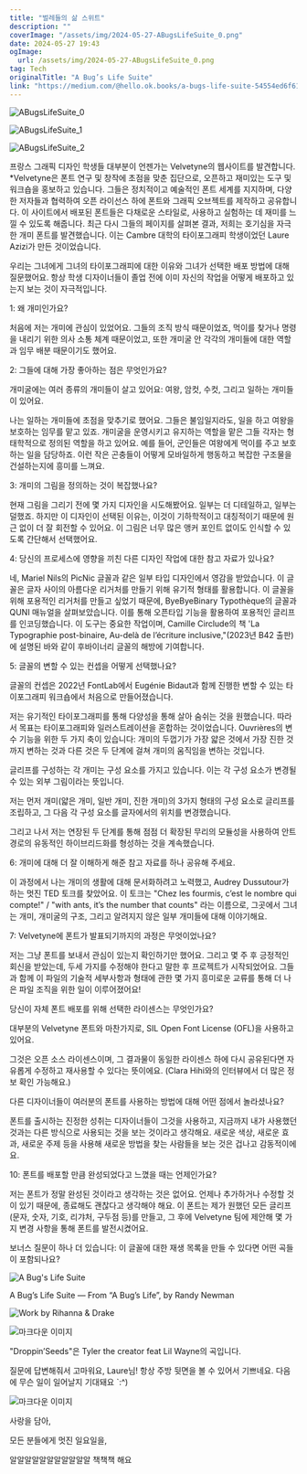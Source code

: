 ```yaml
---
title: "벌레들의 삶 스위트"
description: ""
coverImage: "/assets/img/2024-05-27-ABugsLifeSuite_0.png"
date: 2024-05-27 19:43
ogImage:
  url: /assets/img/2024-05-27-ABugsLifeSuite_0.png
tag: Tech
originalTitle: "A Bug’s Life Suite"
link: "https://medium.com/@hello.ok.books/a-bugs-life-suite-54554ed6f612"
---
```


![ABugsLifeSuite_0](/assets/img/2024-05-27-ABugsLifeSuite_0.png)

![ABugsLifeSuite_1](/assets/img/2024-05-27-ABugsLifeSuite_1.png)

![ABugsLifeSuite_2](/assets/img/2024-05-27-ABugsLifeSuite_2.png)

프랑스 그래픽 디자인 학생들 대부분이 언젠가는 Velvetyne의 웹사이트를 발견합니다. \*Velvetyne은 폰트 연구 및 창작에 초점을 맞춘 집단으로, 오픈하고 재미있는 도구 및 워크숍을 홍보하고 있습니다. 그들은 정치적이고 예술적인 폰트 세계를 지지하며, 다양한 저자들과 협력하여 오픈 라이선스 하에 폰트와 그래픽 오브젝트를 제작하고 공유합니다. 이 사이트에서 배포된 폰트들은 다채로운 스타일로, 사용하고 실험하는 데 재미를 느낄 수 있도록 해줍니다. 최근 다시 그들의 페이지를 살펴본 결과, 저희는 호기심을 자극한 개미 폰트를 발견했습니다. 이는 Cambre 대학의 타이포그래피 학생이었던 Laure Azizi가 만든 것이었습니다.

<div class="content-ad"></div>

우리는 그녀에게 그녀의 타이포그래피에 대한 이유와 그녀가 선택한 배포 방법에 대해 질문했어요. 항상 학생 디자이너들이 졸업 전에 이미 자신의 작업을 어떻게 배포하고 있는지 보는 것이 자극적입니다.

1: 왜 개미인가요?

처음에 저는 개미에 관심이 있었어요. 그들의 조직 방식 때문이었죠, 먹이를 찾거나 명령을 내리기 위한 의사 소통 체계 때문이었고, 또한 개미굴 안 각각의 개미들에 대한 역할과 임무 배분 때문이기도 했어요.

2: 그들에 대해 가장 좋아하는 점은 무엇인가요?

<div class="content-ad"></div>

개미굴에는 여러 종류의 개미들이 살고 있어요: 여왕, 암컷, 수컷, 그리고 일하는 개미들이 있어요.

나는 일하는 개미들에 초점을 맞추기로 했어요. 그들은 불임일지라도, 일을 하고 여왕을 보호하는 임무를 맡고 있죠. 개미굴을 운영시키고 유지하는 역할을 맡은 그들 각자는 형태학적으로 정의된 역할을 하고 있어요. 예를 들어, 군인들은 여왕에게 먹이를 주고 보호하는 일을 담당하죠. 이런 작은 곤충들이 어떻게 모바일하게 행동하고 복잡한 구조물을 건설하는지에 흥미를 느껴요.

3: 개미의 그림을 정의하는 것이 복잡했나요?

현재 그림을 그리기 전에 몇 가지 디자인을 시도해봤어요. 일부는 더 디테일하고, 일부는 덜했죠. 하지만 이 디자인이 선택된 이유는, 이것이 기하학적이고 대칭적이기 때문에 원근 없이 더 잘 회전할 수 있어요. 이 그림은 너무 많은 앵커 포인트 없이도 인식할 수 있도록 간단해서 선택했어요.

<div class="content-ad"></div>

4: 당신의 프로세스에 영향을 끼친 다른 디자인 작업에 대한 참고 자료가 있나요?

네, Mariel Nils의 PicNic 글꼴과 같은 일부 타입 디자인에서 영감을 받았습니다. 이 글꼴은 글자 사이의 아름다운 리거처를 만들기 위해 유기적 형태를 활용합니다. 이 글꼴을 위해 포용적인 리거처를 만들고 싶었기 때문에, ByeByeBinary Typothèque의 글꼴과 QUNI 매뉴얼을 살펴보았습니다. 이를 통해 오픈타입 기능을 활용하여 포용적인 글리프를 인코딩했습니다. 이 도구는 중요한 작업이며, Camille Circlude의 책 'La Typographie post-binaire, Au-delà de l’écriture inclusive,"(2023년 B42 출판)에 설명된 바와 같이 후바이너리 글꼴의 해방에 기여합니다.

5: 글꼴의 변할 수 있는 컨셉을 어떻게 선택했나요?

글꼴의 컨셉은 2022년 FontLab에서 Eugénie Bidaut과 함께 진행한 변할 수 있는 타이포그래피 워크숍에서 처음으로 만들어졌습니다.

<div class="content-ad"></div>

저는 유기적인 타이포그래피를 통해 다양성을 통해 살아 숨쉬는 것을 원했습니다. 따라서 목표는 타이포그래피와 일러스트레이션을 혼합하는 것이었습니다. Ouvrières의 변수 기능을 위한 두 가지 축이 있습니다: 개미의 두껍기가 가장 얇은 것에서 가장 진한 것까지 변하는 것과 다른 것은 두 단계에 걸쳐 개미의 움직임을 변하는 것입니다.

글리프를 구성하는 각 개미는 구성 요소를 가지고 있습니다. 이는 각 구성 요소가 변경될 수 있는 외부 그림이라는 뜻입니다.

저는 먼저 개미(얇은 개미, 일반 개미, 진한 개미)의 3가지 형태의 구성 요소로 글리프를 조립하고, 그 다음 각 구성 요소를 글자에서의 위치를 변경했습니다.

그리고 나서 저는 연장된 두 단계를 통해 점점 더 확장된 무리의 모듈성을 사용하여 안트 경로의 유동적인 하이브리드화를 형성하는 것을 계속했습니다.

<div class="content-ad"></div>

6: 개미에 대해 더 잘 이해하게 해준 참고 자료를 하나 공유해 주세요.

이 과정에서 나는 개미의 생활에 대해 문서화하려고 노력했고, Audrey Dussutour가 하는 멋진 TED 토크를 찾았어요. 이 토크는 "Chez les fourmis, c’est le nombre qui compte!" / "with ants, it’s the number that counts" 라는 이름으로, 그곳에서 그녀는 개미, 개미굴의 구조, 그리고 알려지지 않은 일부 개미들에 대해 이야기해요.

7: Velvetyne에 폰트가 발표되기까지의 과정은 무엇이었나요?

저는 그냥 폰트를 보내서 관심이 있는지 확인하기만 했어요. 그리고 몇 주 후 긍정적인 회신을 받았는데, 두세 가지를 수정해야 한다고 말한 후 프로젝트가 시작되었어요. 그들과 함께 이 파일의 기술적 세부사항과 형태에 관한 몇 가지 흥미로운 교류를 통해 더 나은 파일 조직을 위한 일이 이루어졌어요!

<div class="content-ad"></div>

당신이 자체 폰트 배포를 위해 선택한 라이센스는 무엇인가요?

대부분의 Velvetyne 폰트와 마찬가지로, SIL Open Font License (OFL)을 사용하고 있어요.

그것은 오픈 소스 라이센스이며, 그 결과물이 동일한 라이센스 하에 다시 공유된다면 자유롭게 수정하고 재사용할 수 있다는 뜻이에요. (Clara Hihi와의 인터뷰에서 더 많은 정보 확인 가능해요.)

다른 디자이너들이 여러분의 폰트를 사용하는 방법에 대해 어떤 점에서 놀라셨나요?

<div class="content-ad"></div>

폰트를 출시하는 진정한 성취는 디자이너들이 그것을 사용하고, 지금까지 내가 사용했던 것과는 다른 방식으로 사용되는 것을 보는 것이라고 생각해요. 새로운 색상, 새로운 효과, 새로운 주제 등을 사용해 새로운 방법을 찾는 사람들을 보는 것은 겁나고 감동적이에요.

10: 폰트를 배포할 만큼 완성되었다고 느꼈을 때는 언제인가요?

저는 폰트가 정말 완성된 것이라고 생각하는 것은 없어요. 언제나 추가하거나 수정할 것이 있기 때문에, 종료해도 괜찮다고 생각해야 해요. 이 폰트는 제가 원했던 모든 글리프(문자, 숫자, 기호, 리갸처, 구두점 등)를 만들고, 그 후에 Velvetyne 팀에 제안해 몇 가지 변경 사항을 통해 폰트를 발전시켰어요.

보너스 질문이 하나 더 있습니다: 이 글꼴에 대한 재생 목록을 만들 수 있다면 어떤 곡들이 포함되나요?

<div class="content-ad"></div>

![A Bug's Life Suite](/assets/img/2024-05-27-ABugsLifeSuite_3.png)

A Bug’s Life Suite — From “A Bug’s Life”, by Randy Newman

![Work by Rihanna & Drake](/assets/img/2024-05-27-ABugsLifeSuite_4.png)

<div class="content-ad"></div>

![마크다운 이미지](/assets/img/2024-05-27-ABugsLifeSuite_5.png)

"Droppin’Seeds"은 Tyler the creator feat Lil Wayne의 곡입니다.

질문에 답변해줘서 고마워요, Laure님! 항상 주방 뒷면을 볼 수 있어서 기쁘네요. 다음에 무슨 일이 일어날지 기대돼요 `:^)

![마크다운 이미지](/assets/img/2024-05-27-ABugsLifeSuite_6.png)

<div class="content-ad"></div>

사랑을 담아,

모든 분들에게 멋진 일요일을,

알알알알알알알알알알알 책책책 해요
